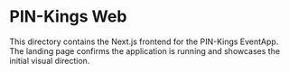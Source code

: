 # PIN-Kings Web

This directory contains the Next.js frontend for the PIN-Kings EventApp. The landing page confirms the application is running and showcases the initial visual direction.
